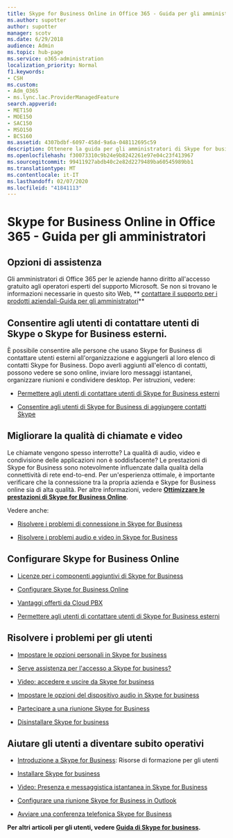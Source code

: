 ```yaml
---
title: Skype for Business Online in Office 365 - Guida per gli amministratori
ms.author: supotter
author: supotter
manager: scotv
ms.date: 6/29/2018
audience: Admin
ms.topic: hub-page
ms.service: o365-administration
localization_priority: Normal
f1.keywords:
- CSH
ms.custom:
- Adm_O365
- ms.lync.lac.ProviderManagedFeature
search.appverid:
- MET150
- MOE150
- SAC150
- MSO150
- BCS160
ms.assetid: 4307bdbf-6097-458d-9a6a-048112695c59
description: Ottenere la guida per gli amministratori di Skype for business-configurare Skype for business, la rete, le riunioni e la messaggistica istantanea e l'accesso esterno per gli utenti. configurare le impostazioni, la risoluzione dei problemi e visualizzare i report di utilizzo.
ms.openlocfilehash: f30073310c9b24e9b8242261e97e04c23f413967
ms.sourcegitcommit: 99411927abdb40c2e82d2279489ba60545989bb1
ms.translationtype: MT
ms.contentlocale: it-IT
ms.lasthandoff: 02/07/2020
ms.locfileid: "41841113"
---
```

# <a name="skype-for-business-online-in-office-365---admin-help"></a>Skype for Business Online in Office 365 - Guida per gli amministratori

## <a name="were-here-to-help"></a>Opzioni di assistenza

Gli amministratori di Office 365 per le aziende hanno diritto all'accesso gratuito agli operatori esperti del supporto Microsoft. Se non si trovano le informazioni necessarie in questo sito Web, ** [contattare il supporto per i prodotti aziendali-Guida per gli amministratori](https://support.office.com/article/32a17ca7-6fa0-4870-8a8d-e25ba4ccfd4b)**
  
## <a name="let-your-users-contact-external-skype-or-skype-for-business-users"></a>Consentire agli utenti di contattare utenti di Skype o Skype for Business esterni.

È possibile consentire alle persone che usano Skype for Business di contattare utenti esterni all'organizzazione e aggiungerli al loro elenco di contatti Skype for Business. Dopo averli aggiunti all'elenco di contatti, possono vedere se sono online, inviare loro messaggi istantanei, organizzare riunioni e condividere desktop. Per istruzioni, vedere:
  
- [Permettere agli utenti di contattare utenti di Skype for Business esterni](https://support.office.com/article/b414873a-0059-4cd5-aea1-e5d0857dbc94)
    
- [Consentire agli utenti di Skype for Business di aggiungere contatti Skype](https://support.office.com/article/08666236-1894-42ae-8846-e49232bbc460)
    
## <a name="improve-call-and-video-quality"></a>Migliorare la qualità di chiamate e video

Le chiamate vengono spesso interrotte? La qualità di audio, video e condivisione delle applicazioni non è soddisfacente? Le prestazioni di Skype for Business sono notevolmente influenzate dalla qualità della connettività di rete end-to-end. Per un'esperienza ottimale, è importante verificare che la connessione tra la propria azienda e Skype for Business online sia di alta qualità. Per altre informazioni, vedere **[Ottimizzare le prestazioni di Skype for Business Online](tune-skype-for-business-online-performance.md)**. 
  
Vedere anche:
  
- [Risolvere i problemi di connessione in Skype for Business](https://support.office.com/article/ca302828-783f-425c-bbe2-356348583771)
    
- [Risolvere i problemi audio e video in Skype for Business](https://support.office.com/article/62777bc6-c52b-47ae-84ba-a8905c3b71dc)
    
## <a name="set-up-skype-for-business-online"></a>Configurare Skype for Business Online

- [Licenze per i componenti aggiuntivi di Skype for Business](https://support.office.com/article/3ed752b1-5983-43f9-bcfd-760619ab40a7)
    
- [Configurare Skype for Business Online](https://support.office.com/article/40296968-e779-4259-980b-c2de1c044c6e)
    
- [Vantaggi offerti da Cloud PBX](https://support.office.com/article/bc9756d1-8a2f-42c4-98f6-afb17c29231c)
    
- [Permettere agli utenti di contattare utenti di Skype for Business esterni](https://support.office.com/article/b414873a-0059-4cd5-aea1-e5d0857dbc94)
    
## <a name="fix-problems-for-your-users"></a>Risolvere i problemi per gli utenti

- [Impostare le opzioni personali in Skype for business](https://support.office.com/article/68bacc31-71d3-44c3-a4d4-64da78c447aa#bkmk-stop-automatic-startup)
    
- [Serve assistenza per l'accesso a Skype for business?](https://support.office.com/article/448b8ea7-5b33-444a-afd4-175fc9930d05)
    
- [Video: accedere e uscire da Skype for business](https://support.office.com/article/8abed4b3-ac48-493e-9d76-0e10140e9451)
    
- [Impostare le opzioni del dispositivo audio in Skype for business](https://support.office.com/article/2533d929-9814-4349-8ae4-fca29246e2ff)
    
- [Partecipare a una riunione Skype for Business](https://support.office.com/article/3862be6d-758a-4064-a016-67c0febf3cd5)
    
- [Disinstallare Skype for business](https://support.office.com/article/28C4A036-7F22-406C-B7F4-87894CBAF902)
    
## <a name="help-your-users-get-started-quickly"></a>Aiutare gli utenti a diventare subito operativi

- [Introduzione a Skype for Business](https://support.office.com/article/8a3491a3-c095-4718-80cf-cbbe4afe4eba): Risorse di formazione per gli utenti 
    
- [Installare Skype for business](https://support.office.com/article/8a0d4da8-9d58-44f9-9759-5c8f340cb3fb)
    
- [Video: Presenza e messaggistica istantanea in Skype for Business](https://support.office.com/article/c873b869-4ce0-4375-9bea-5de150eaf081)
    
- [Configurare una riunione Skype for Business in Outlook](https://support.office.com/article/b8305620-d16e-4667-989d-4a977aad6556)
    
- [Avviare una conferenza telefonica Skype for Business](https://support.office.com/article/8dc8ac52-91ac-4db9-8672-11551fdaf997)
    
 **Per altri articoli per gli utenti, vedere [Guida di Skype for business](https://support.office.com/article/4fbe07ce-6b15-4a06-bcf0-baea57890410).**
  

